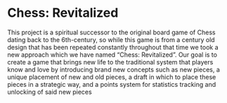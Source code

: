 # Chess: Revitalized

This project is a spiritual successor to the original board game of Chess dating back to the 6th-century, 
so while this game is from a century old design that has been repeated constantly throughout that time we took a new approach which we have named “Chess: Revitalized”. 
Our goal is to create a game that brings new life to the traditional system that players know and love by introducing brand new concepts such as new pieces, a unique placement of new and old pieces, 
a draft in which to place these pieces in a strategic way, and a points system for statistics tracking and unlocking of said new pieces